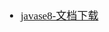 <span  style="font-family: Simsun,serif; font-size: 17px; ">

- [javase8-文档下载](https://www.oracle.com/java/technologies/javase-jdk8-doc-downloads.html)

</span>